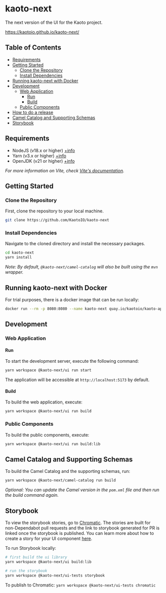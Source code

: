 # kaoto-next
The next version of the UI for the Kaoto project.

https://kaotoio.github.io/kaoto-next/

## Table of Contents
- [Requirements](#requirements)
- [Getting Started](#getting-started)
  - [Clone the Repository](#clone-the-repository)
  - [Install Dependencies](#install-dependencies)
- [Running kaoto-next with Docker](#running-kaoto-next-with-docker)
- [Development](#development)
  - [Web Application](#web-application)
    - [Run](#run)
    - [Build](#build)
  - [Public Components](#public-components)
- [How to do a release](/RELEASE.md)
- [Camel Catalog and Supporting Schemas](#camel-catalog-and-supporting-schemas)
- [Storybook](#storybook)

## Requirements
- NodeJS (v18.x or higher) [+info](https://nodejs.org/en)
- Yarn (v3.x or higher) [+info](https://yarnpkg.com/getting-started/install)
- OpenJDK (v21 or higher) [+info](https://developers.redhat.com/products/openjdk/download)

_For more information on Vite, check [Vite's documentation](https://vitejs.dev/config/)._


## Getting Started
### Clone the Repository
First, clone the repository to your local machine.

```sh
git clone https://github.com/KaotoIO/kaoto-next
```
### Install Dependencies

Navigate to the cloned directory and install the necessary packages.

```sh
cd kaoto-next
yarn install
```
_Note: By default, `@kaoto-next/camel-catalog` will also be built using the `mvn` wrapper._

## Running kaoto-next with Docker
For trial purposes, there is a docker image that can be run locally:

```sh
docker run --rm -p 8080:8080 --name kaoto-next quay.io/kaotoio/kaoto-app:main
```

## Development
### Web Application
#### Run
To start the development server, execute the following command:
```sh
yarn workspace @kaoto-next/ui run start
```
The application will be accessible at `http://localhost:5173` by default.

#### Build
To build the web application, execute:
```sh
yarn workspace @kaoto-next/ui run build
```

### Public Components
To build the public components, execute:
```sh
yarn workspace @kaoto-next/ui run build:lib
```

## Camel Catalog and Supporting Schemas
To build the Camel Catalog and the supporting schemas, run:
```sh
yarn workspace @kaoto-next/camel-catalog run build
```
_Optional: You can update the Camel version in the `pom.xml` file and then run the build command again._

## Storybook

To view the storybook stories, go to [Chromatic](https://main--64ef22df8bb709ffa98c7a47.chromatic.com/). The stories are built for non-Dependabot pull requests and the link to storybook generated for PR is linked once the storybook is published. You can learn more about how to create a story for your UI component [here](https://storybook.js.org/docs/react/writing-stories/introduction).

To run Storybook locally:
``` bash
# first build the ui library
yarn workspace @kaoto-next/ui build:lib

# run the storybook
yarn workspace @kaoto-next/ui-tests storybook
```
To publish to Chromatic: `yarn workspace @kaoto-next/ui-tests chromatic`
